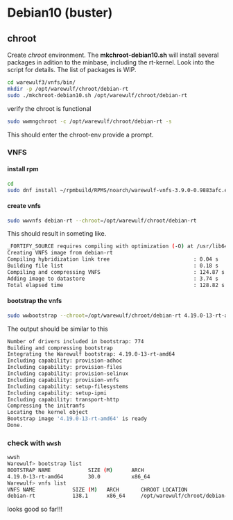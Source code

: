 # Debian10 (buster)

## chroot
Create _chroot_ environment. The **mkchroot-debian10.sh** will install several packages in adition to the minbase, including the rt-kernel.
Look into the script for details.
The list of packages is WIP.

```bash
cd warewulf3/vnfs/bin/
mkdir -p /opt/warewulf/chroot/debian-rt
sudo ./mkchroot-debian10.sh /opt/warewulf/chroot/debian-rt
```

verify the chroot is functional
```bash
sudo wwmngchroot -c /opt/warewulf/chroot/debian-rt -s
```
This should enter the chroot-env provide a prompt.

### VNFS

#### install rpm
```bash
cd 
sudo dnf install ~/rpmbuild/RPMS/noarch/warewulf-vnfs-3.9.0-0.9883afc.el8.noarch.rpm 

```

#### create vnfs
```bash
sudo wwvnfs debian-rt --chroot=/opt/warewulf/chroot/debian-rt
```
This should result in someting like.
```bash
_FORTIFY_SOURCE requires compiling with optimization (-O) at /usr/lib64/perl5/features.ph line 207.
Creating VNFS image from debian-rt
Compiling hybridization link tree                           : 0.04 s
Building file list                                          : 0.18 s
Compiling and compressing VNFS                              : 124.87 s
Adding image to datastore                                   : 3.74 s
Total elapsed time                                          : 128.82 s
```

#### bootstrap the vnfs
```bash
sudo wwbootstrap --chroot=/opt/warewulf/chroot/debian-rt 4.19.0-13-rt-amd64
```
The output should be similar to this
```bash
Number of drivers included in bootstrap: 774
Building and compressing bootstrap
Integrating the Warewulf bootstrap: 4.19.0-13-rt-amd64
Including capability: provision-adhoc
Including capability: provision-files
Including capability: provision-selinux
Including capability: provision-vnfs
Including capability: setup-filesystems
Including capability: setup-ipmi
Including capability: transport-http
Compressing the initramfs
Locating the kernel object
Bootstrap image '4.19.0-13-rt-amd64' is ready
Done.
```

### check with `wwsh`

```bash
wwsh
Warewulf> bootstrap list
BOOTSTRAP NAME            SIZE (M)      ARCH
4.19.0-13-rt-amd64        30.0          x86_64
Warewulf> vnfs list 
VNFS NAME            SIZE (M)   ARCH       CHROOT LOCATION
debian-rt            138.1      x86_64     /opt/warewulf/chroot/debian-rt
```

looks good so far!!!
